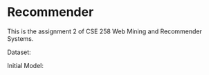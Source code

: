 # Recommender

This is the assignment 2 of CSE 258 Web Mining and Recommender Systems.

Dataset:

Initial Model: